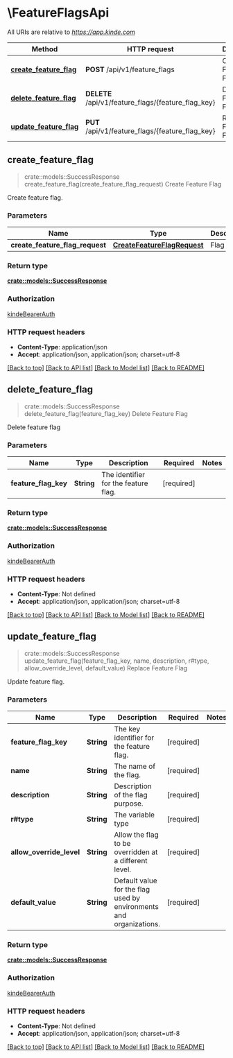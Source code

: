 # \FeatureFlagsApi

All URIs are relative to *https://app.kinde.com*

Method | HTTP request | Description
------------- | ------------- | -------------
[**create_feature_flag**](FeatureFlagsApi.md#create_feature_flag) | **POST** /api/v1/feature_flags | Create Feature Flag
[**delete_feature_flag**](FeatureFlagsApi.md#delete_feature_flag) | **DELETE** /api/v1/feature_flags/{feature_flag_key} | Delete Feature Flag
[**update_feature_flag**](FeatureFlagsApi.md#update_feature_flag) | **PUT** /api/v1/feature_flags/{feature_flag_key} | Replace Feature Flag



## create_feature_flag

> crate::models::SuccessResponse create_feature_flag(create_feature_flag_request)
Create Feature Flag

Create feature flag.

### Parameters


Name | Type | Description  | Required | Notes
------------- | ------------- | ------------- | ------------- | -------------
**create_feature_flag_request** | [**CreateFeatureFlagRequest**](CreateFeatureFlagRequest.md) | Flag details. | [required] |

### Return type

[**crate::models::SuccessResponse**](success_response.md)

### Authorization

[kindeBearerAuth](../README.md#kindeBearerAuth)

### HTTP request headers

- **Content-Type**: application/json
- **Accept**: application/json, application/json; charset=utf-8

[[Back to top]](#) [[Back to API list]](../README.md#documentation-for-api-endpoints) [[Back to Model list]](../README.md#documentation-for-models) [[Back to README]](../README.md)


## delete_feature_flag

> crate::models::SuccessResponse delete_feature_flag(feature_flag_key)
Delete Feature Flag

Delete feature flag

### Parameters


Name | Type | Description  | Required | Notes
------------- | ------------- | ------------- | ------------- | -------------
**feature_flag_key** | **String** | The identifier for the feature flag. | [required] |

### Return type

[**crate::models::SuccessResponse**](success_response.md)

### Authorization

[kindeBearerAuth](../README.md#kindeBearerAuth)

### HTTP request headers

- **Content-Type**: Not defined
- **Accept**: application/json, application/json; charset=utf-8

[[Back to top]](#) [[Back to API list]](../README.md#documentation-for-api-endpoints) [[Back to Model list]](../README.md#documentation-for-models) [[Back to README]](../README.md)


## update_feature_flag

> crate::models::SuccessResponse update_feature_flag(feature_flag_key, name, description, r#type, allow_override_level, default_value)
Replace Feature Flag

Update feature flag.

### Parameters


Name | Type | Description  | Required | Notes
------------- | ------------- | ------------- | ------------- | -------------
**feature_flag_key** | **String** | The key identifier for the feature flag. | [required] |
**name** | **String** | The name of the flag. | [required] |
**description** | **String** | Description of the flag purpose. | [required] |
**r#type** | **String** | The variable type | [required] |
**allow_override_level** | **String** | Allow the flag to be overridden at a different level. | [required] |
**default_value** | **String** | Default value for the flag used by environments and organizations. | [required] |

### Return type

[**crate::models::SuccessResponse**](success_response.md)

### Authorization

[kindeBearerAuth](../README.md#kindeBearerAuth)

### HTTP request headers

- **Content-Type**: Not defined
- **Accept**: application/json, application/json; charset=utf-8

[[Back to top]](#) [[Back to API list]](../README.md#documentation-for-api-endpoints) [[Back to Model list]](../README.md#documentation-for-models) [[Back to README]](../README.md)

